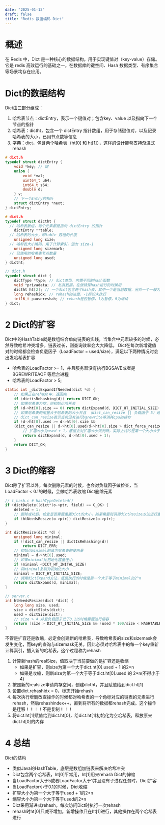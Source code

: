 ```yaml
---
date: "2025-01-13"
draft: false
title: "Redis 数据编码 Dict"
---
```


# 概述

在 Redis 中，Dict 是一种核心的数据结构，用于实现键值对（key-value）存储。它是 redis 高效运行的基础之一。在数据库的键空间、Hash 数据类型、有序集合等场景均存在应用。

# Dict的数据结构

Dict由三部分组成：

1. 哈希表节点：dictEntry，表示一个键值对；包含key、value 以及指向下一个节点的指针
2. 哈希表：dictht，包含一个 dictEntry 指针数组，用于存储键值对，以及记录哈希表的大小，已用节点数等信息
3. 字典：dict，包含两个哈希表（ht[0] 和 ht[1]），这样的设计能够支持渐进式 rehash

```c
# dict.h
typedef struct dictEntry {
	void *key; // 键
	union {
		void *val;
		uint64_t u64;
		int64_t s64;
		double d;
	} v;
	// 下一个Entry的指针
	struct dictEntry *next;
} dictEntry;
```



```c
# dict.h
typedef struct dictht {
  // 哈希表数组，每个元素都是指向 dictEntry 的指针
	dictEntry **table;
  // 哈希表的大小，即table 数组的长度
	unsigned long size;
  // 哈希表大小掩码，用于计算索引，值为 size-1
	unsigned long sizemark;
  // 已使用的哈希表节点数量
	unsigned long used;
} dictht;
```



```c
// dict.h
typedef struct dict {
	dictType *type; // dict类型，内置不同的hash函数
	void *privadata; // 私有数据，在做特殊hash运行的时候用
	dictht ht[2]; // 一个dict包含两个hash表，其中一个是当前数据，另外一个一般为空，rehash的时候使用
	long rehashidx; // rehash的进度，-1标识未执行
	int16_t pausereshah; // rehash是否暂停，1为暂停，0为继续
} dict;
```

# 2 Dict的扩容
Dict中的HashTable就是数组结合单向链表的实践，当集合中元素较多的时候，必然导致哈希冲突增多，链表过长，则查询效率会大大降低。
Dict在每次新增键值对的时候都会检查负载因子（LoadFactor = used/size），满足以下两种情况时会出发哈希表扩容

* 哈希表的LoadFactor >= 1，并且服务器没有执行BGSAVE或者是BGREWRITEAOF 等后台进程
* 哈希表的LoadFactor > 5;
```c
static int _dictExpandIfNeeded(dict *d) {
	// 如果正在rehash中，返回ok
	if (dictisRehashing(d)) return DICT_OK;
	// 如果哈希表为空，则初始化哈希表
	if (d->ht[0].size == 0) return dictExpand(d, DICT_HT_INITIAL_SIZE)
	// 如果哈希表的用量大于哈希表的大小并且 （dict_can_resize || 负载因子 5）进行扩容
	// dict_can_resize表示当前没有进行bgrewrite等消耗cpu的操作
	if (d->ht[0].used >= d->ht[0].size &&
	(dict_can_resize || d->ht[0].used/d->ht[0].size > dict_force_resize_ratio)) {
		// 扩容大小为used + 1，底层会对扩容大小做判断，实际上找的是第一个大小大于等于 used+1 2 2^n
		return dictExpand(d, d->ht[0].used + 1);
	}
	return DICT_OK;
}
```

# 3 Dict的缩容
Dict除了扩容以外，每次删除元素的时候，也会对负载因子做检查，当LoadFactor < 0.1的时候，会做哈希表收缩
Dict删除元素
```c
// t_hash.c # hashTypeDeleted()
if (dictDelete((dict*)o->ptr, field) == C_OK) {
	deleted = 1;
	// 删除成功后，检查是否需要重置Dict的大小，如果需要则调用dictResize方法进行重置
	if (htNeedsResize(o->ptr)) dictResize(o->ptr);
}
```

```c
int dictResize(dict *d) {
	unsigned long minimal;
	if (!dict_can_resize || dictIsRehashing(d))
		return DICT_ERR;
	// 初始化minimal的值为哈希表的使用量
	minimal = d->ht[0].used;
	// 如果minimal比初始化容量还小
	if (minimal <DICT_HT_INITAL_SIZE)
	// 将minimal复制为初始化大小
	minimal = DICT_HT_INITIAL_SIZE;
	// 调用dictExpand方法，底层执行的时候是第一个大于等于minimal的2^n
	return dictExpand(d, minimal);
}
```

```c
// server.c
int htNeedsResize(dict *dict) {
	long long size, used;
	size = dictSlots(dict);
	used = dictSize(dict);
	// size > 4 并且负载因子低于0.1的时候需要进行缩容
	return (size > DICT_HT_INITIAL_SIZE && (used * 100/size < HASHTABLE_MIN_FILL));
}
```
不管是扩容还是收缩，必定会创建新的哈希表，导致哈希表的size和sizemask会发生变化，而key的查询与sizemask无关。因此必须对哈希表中的每一个key重新计算索引，插入新的哈希表，这个过程称为rehash
1. 计算新hash的realSize，值取决于当前要做的是扩容还是收缩
	* 如果是扩容，则size为第一个大于dict.ht[0].used + 1 的2*n
	* 如果是收缩，则新size为第一个大于等于dict.ht[0].used 的 2*n(不得小于4)
2. 按照新的realsize申请内存空间，创建dictht，并且赋值给到dict.ht[1]
3. 设置dict.rehashidx = 0，标志开始rehash
4. 每次执行增删改查操作的时候都对哈希表的一个角标对应的链表的元素进行rehash，然后rehashindex++，直到将所有的数据都rehash完成。这个操作是迁移！！！！不是复制！！！
5. 将dict.ht[1]赋值给到dict.ht[0]，给dict.ht[1]初始化为空哈希表，释放原来dict.ht[0]的内存
# 4 总结
Dict的结构
* 类似Java的HashTable，底层是数组加链表来解决哈希冲突
* Dict包含两个哈希表，ht[0]平常用，ht[1]用来rehash
Dict的伸缩
* 当LoadFactor大于5或者LoadFactor大于1并且没有子进程任务时，Dict扩容
* 当LoadFactor小于0.1的时候，Dict收缩
* 扩容大小为第一个大于等于used + 1的2*n
* 缩容大小为第一个大于等于used的2*n
* Dict采用渐进式rehash，每次访问Dict时执行一次rehash
* rehash时ht[0]只减不增加，新增操作只在ht[1]进行，其他操作在两个哈希表进行